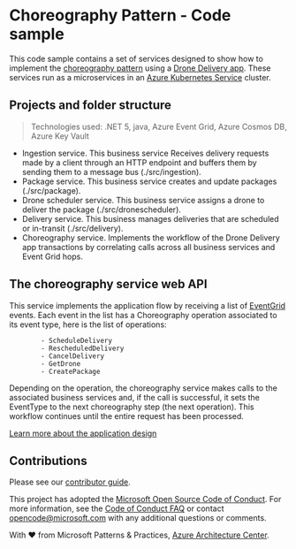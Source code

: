 # Choreography Pattern - Code sample

This code sample contains a set of services designed to show how to implement the [choreography pattern](https://docs.microsoft.com/azure/architecture/patterns/choreography) using a [Drone Delivery app](https://github.com/mspnp/microservices-reference-implementation). These services run as a microservices in an [Azure Kubernetes Service](https://docs.microsoft.com/en-us/azure/aks/) cluster.

## Projects and folder structure
> Technologies used: .NET 5, java, Azure Event Grid, Azure Cosmos DB, Azure Key Vault 

- Ingestion service. This business service Receives delivery requests made by a client through an HTTP endpoint and buffers them by sending them to a message bus (./src/ingestion).
- Package service. This business service creates and update packages (./src/package).
- Drone scheduler service. This business service assigns a drone to deliver the package (./src/dronescheduler).
- Delivery service. This business manages deliveries that are scheduled or in-transit (./src/delivery).
- Choreography service. Implements the workflow of the Drone Delivery app transactions by correlating calls across all business services and Event Grid hops.

## The choreography service web API

This service implements the application flow by receiving a list of [EventGrid](https://docs.microsoft.com/azure/event-grid/) events. Each event in the list has a Choreography operation associated to its event type, here is the list of operations:

            - ScheduleDelivery
            - RescheduledDelivery
            - CancelDelivery
            - GetDrone
            - CreatePackage

Depending on the operation, the choreography service makes calls to the associated business services and, if the call is successful, it sets the EventType to the next choreography step (the next operation). This workflow continues until the entire request has been processed.

[Learn more about the application design](https://docs.microsoft.com/azure/architecture/patterns/choreography#design)

## Contributions

Please see our [contributor guide](../CONTRIBUTING.md).

This project has adopted the [Microsoft Open Source Code of Conduct](https://opensource.microsoft.com/codeofconduct/). For more information, see the [Code of Conduct FAQ](https://opensource.microsoft.com/codeofconduct/faq/) or contact <opencode@microsoft.com> with any additional questions or comments.

With :heart: from Microsoft Patterns & Practices, [Azure Architecture Center](https://aka.ms/architecture).
